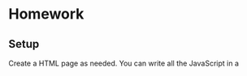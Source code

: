 # Homework

## Setup

Create a HTML page as needed. You can write all the JavaScript in a <script> tag in your page. Remember that you have to use 'window.onload' if you want to access DOM elements in your script.

## 'Pure' JavaScript

Given this array: ```const arr = [1, 'two', { three: null }, () => 'four']```

1) Using a `for` loop, print each element into the console
2) Using a `for` loop, filter by:
- Numbers
- Strings
- Objects
- Functions
3) Using a `for` loop, create a new array from the original array where in the new array every element is a string representation of the original element. Hint: The object can be stringified with `JSON.stringify`
4) Do all the above without using a `for` loop
5) Write a function which calls a function that is passed in as an argument to it 10 times.
6) Create an object literal with properties of your choosing
7) Add a property _after_ the creation of the above object and print it out

## 'Browser` JavaScript

Create a page with any elements with your choosing

1) Select an element by ID and change its background colour
2) Select an element by class and change its background colour
3) Select multiple elements by the same class and change all their background colours
4) Change the content of an element on click
5) Change the content of an element on click of a different element
6) Create an unordered list (`<ul>`) on click of an element. The list elements' content should come from an array in JavaScript
7) Same as 6, but clicking on an element deletes it from the list
8) Same as 7, but add an text input element and a button. When the button is pressed and there is text in the input element, add an element to the list with the text content of the input element.
9) Create an unordered list with some text in each <li> element. Each element should have a data attribute (name it data-name) that has the reversed text of the text in the element. Clicking on each element will set another element's (any element of your liking) text to the value of that attribute